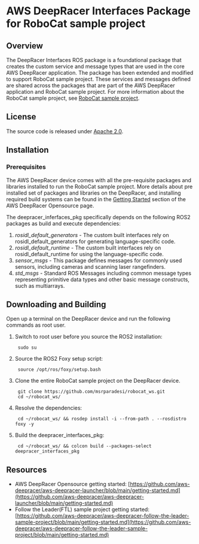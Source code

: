 # AWS DeepRacer Interfaces Package for RoboCat sample project

## Overview

The DeepRacer Interfaces ROS package is a foundational package that creates the custom service and message types that are used in the core AWS DeepRacer application. The package has been extended and modified to support RoboCat sample project. These services and messages defined are shared across the packages that are part of the AWS DeepRacer application and RoboCat sample project. For more information about the RoboCat sample project, see [RoboCat sample project](https://github.com/msrparadesi/robocat_ws).

## License

The source code is released under [Apache 2.0](https://aws.amazon.com/apache-2-0/).

## Installation

### Prerequisites

The AWS DeepRacer device comes with all the pre-requisite packages and libraries installed to run the RoboCat sample project. More details about pre installed set of packages and libraries on the DeepRacer, and installing required build systems can be found in the [Getting Started](https://github.com/aws-deepracer/aws-deepracer-launcher/blob/main/getting-started.md) section of the AWS DeepRacer Opensource page.

The deepracer_inferfaces_pkg specifically depends on the following ROS2 packages as build and execute dependencies:

1. *rosidl_default_generators* - The custom built interfaces rely on rosidl_default_generators for generating language-specific code.
2. *rosidl_default_runtime* - The custom built interfaces rely on rosidl_default_runtime for using the language-specific code.
3. *sensor_msgs* - This package defines messages for commonly used sensors, including cameras and scanning laser rangefinders.
4. *std_msgs* - Standard ROS Messages including common message types representing primitive data types and other basic message constructs, such as multiarrays.



## Downloading and Building

Open up a terminal on the DeepRacer device and run the following commands as root user.

1. Switch to root user before you source the ROS2 installation:

        sudo su

1. Source the ROS2 Foxy setup script:

        source /opt/ros/foxy/setup.bash

1. Clone the entire RoboCat sample project on the DeepRacer device.

        git clone https://github.com/msrparadesi/robocat_ws.git
        cd ~/robocat_ws/

1. Resolve the dependencies:

        cd ~/robocat_ws/ && rosdep install -i --from-path . --rosdistro foxy -y

1. Build the deepracer_interfaces_pkg:

        cd ~/robocat_ws/ && colcon build --packages-select deepracer_interfaces_pkg

## Resources

* AWS DeepRacer Opensource getting started: [https://github.com/aws-deepracer/aws-deepracer-launcher/blob/main/getting-started.md](https://github.com/aws-deepracer/aws-deepracer-launcher/blob/main/getting-started.md)
* Follow the Leader(FTL) sample project getting started: [https://github.com/aws-deepracer/aws-deepracer-follow-the-leader-sample-project/blob/main/getting-started.md](https://github.com/aws-deepracer/aws-deepracer-follow-the-leader-sample-project/blob/main/getting-started.md)
